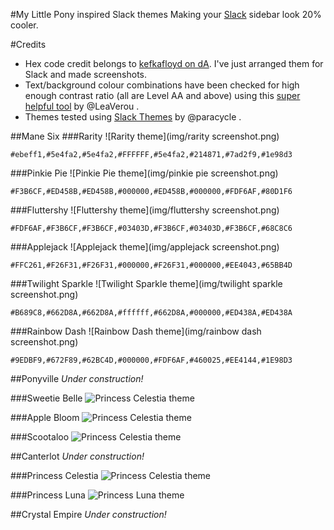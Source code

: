 #My Little Pony inspired Slack themes
Making your [Slack](https://slack.com/) sidebar look 20% cooler.

#Credits
* Hex code credit belongs to [kefkafloyd on dA](http://kefkafloyd.deviantart.com/gallery/28942848/My-Little-Pony-Friendship-is-Magic-Color-Guides). I've just arranged them for Slack and made screenshots.
* Text/background colour combinations have been checked for high enough contrast ratio (all are Level AA and above) using this [super helpful tool](http://leaverou.github.io/contrast-ratio/) by @LeaVerou .
* Themes tested using [Slack Themes](https://github.com/paracycle/slackthemes) by @paracycle .

##Mane Six
###Rarity
![Rarity theme](img/rarity screenshot.png)

    #ebeff1,#5e4fa2,#5e4fa2,#FFFFFF,#5e4fa2,#214871,#7ad2f9,#1e98d3
###Pinkie Pie
![Pinkie Pie theme](img/pinkie pie screenshot.png)

    #F3B6CF,#ED458B,#ED458B,#000000,#ED458B,#000000,#FDF6AF,#80D1F6
###Fluttershy
![Fluttershy theme](img/fluttershy screenshot.png)

    #FDF6AF,#F3B6CF,#F3B6CF,#03403D,#F3B6CF,#03403D,#F3B6CF,#68C8C6
###Applejack
![Applejack theme](img/applejack screenshot.png)

    #FFC261,#F26F31,#F26F31,#000000,#F26F31,#000000,#EE4043,#65BB4D
###Twilight Sparkle
![Twilight Sparkle theme](img/twilight sparkle screenshot.png)

    #B689C8,#662D8A,#662D8A,#ffffff,#662D8A,#000000,#ED438A,#ED438A
###Rainbow Dash
![Rainbow Dash theme](img/rainbow dash screenshot.png)

    #9EDBF9,#672F89,#62BC4D,#000000,#FDF6AF,#460025,#EE4144,#1E98D3

##Ponyville
*Under construction!*

###Sweetie Belle
![Princess Celestia theme]()

###Apple Bloom
![Princess Celestia theme]()

###Scootaloo
![Princess Celestia theme]()

##Canterlot
*Under construction!*

###Princess Celestia
![Princess Celestia theme]()

###Princess Luna
![Princess Luna theme]()


##Crystal Empire
*Under construction!*
